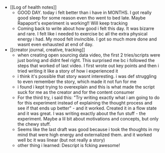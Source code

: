   * [[Log of health notes]]
    * GOOD DAY. today i felt better than i have in MONTHS. I got really good sleep for some reason even tho went to bed late. Maybe Rapaport's experiment is working!! Will keep tracking
    * Coming back to write about how good i felt this day. It was bizarre and rare. I felt like i needed to exercise bc all the extra physical energy i had. My mood felt invincible. I got so much more done and wasnt even exhausted at end of day.
  * [[creator journal, creative, tracking]]
    * when creating open sourcing data video, the first 2 tries/scripts were just boring and didnt feel right. This surprised me bc i followed the steps that worked of last video. I first wrote out key points and then i tried writing it like a story of how i experienced it
    * i think it's possible that story wasnt interesting. i was def struggling to even remember the story, which made it not fun for me
    * i found i kept trying to overexplain and this is what made the script suck for me as the creator and for the content consumer
    * For the third try, i said this: "Try writing exactly what i am going to do for this experiment instead of explaining the thought process and see if that ends up better" - and it worked. Created it in a flow state and it was great. I was writing exactly about the fun stuff - the experiment. Maybe a lil bit about motivations and concepts, but only the chewy stuff.
    * Seems like the last draft was good because i took the thoughts in my mind that were high energy and externalized them. and it worked well bc it was linear (but not really a story)
    * other thing i learned: Descript is fcking awesome!